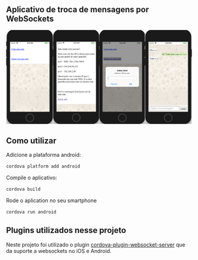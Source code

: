 
## Aplicativo de troca de mensagens por WebSockets

![screen](screenshot.png)

## Como utilizar
Adicione a plataforma android:
```bash
cordova platform add android
```


Compile o aplicativo:
```bash
cordova build
```

Rode o aplication no seu smartphone
```bash
cordova run android
```


## Plugins utilizados nesse projeto

Neste projeto foi utilizado o plugin [cordova-plugin-websocket-server](https://github.com/becvert/cordova-plugin-websocket-server) que da suporte a websockets no iOS e Android. 
